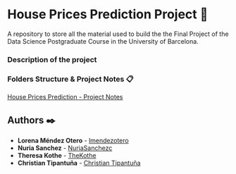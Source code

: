 # House Prices Prediction Project 🚀
A repository to store all the material used to build the the Final Project of the Data Science Postgraduate Course in the University of Barcelona.

### Description of the project

### Folders Structure & Project Notes 📋

[House Prices Prediction - Project Notes](https://1drv.ms/u/s!AgWTAJ13ZxntgiNbXYB0wrdY_iik?e=D2tikf)


## Authors ✒️

* **Lorena Méndez Otero** - [lmendezotero](https://github.com/lmendezotero) 
* **Nuria Sanchez** - [NuriaSanchezc](https://github.com/NuriaSanchezc) 
* **Theresa Kothe** - [TheKothe](https://github.com/TheKothe) 
* **Christian Tipantuña** - [Christian Tipantuña](https://github.com/ChristianTipantuna) 
